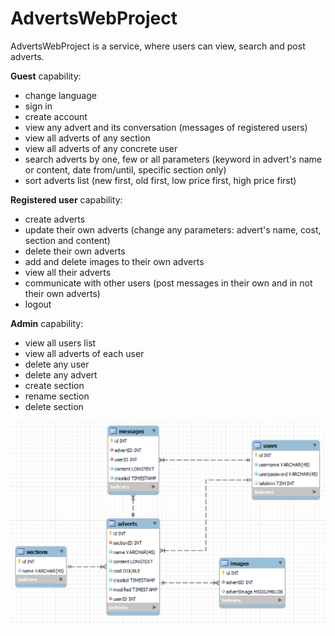 # AdvertsWebProject
AdvertsWebProject is a service, where users can view, search and post adverts.

**Guest** capability:
- change language
- sign in
- create account
- view any advert and its conversation (messages of registered users)
- view all adverts of any section
- view all adverts of any concrete user
- search adverts by one, few or all parameters (keyword in advert's name or content, date from/until, specific section only)
- sort adverts list (new first, old first, low price first, high price first)

**Registered user** capability:
- create adverts
- update their own adverts (change any parameters: advert's name, cost, section and content)
- delete their own adverts
- add and delete images to their own adverts
- view all their adverts
- communicate with other users (post messages in their own and in not their own adverts)
- logout

**Admin** capability:
- view all users list
- view all adverts of each user
- delete any user
- delete any advert
- create section
- rename section
- delete section

![Diagram.png](Diagram.png)